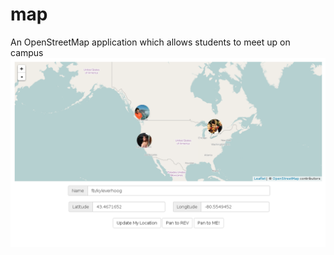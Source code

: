 # map
An OpenStreetMap application which allows students to meet up on campus
![screenshot](nerds.png)
